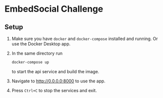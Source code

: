 # EmbedSocial Challenge

## Setup

1. Make sure you have `docker` and `docker-compose` installed and running. Or use the Docker Desktop app.

2. In the same directory run 
   ```sh
   docker-compose up
   ``` 
   to start the api service and build the image.

3. Navigate to http://0.0.0.0:8000 to use the app.

3. Press `Ctrl+C` to stop the services and exit.
